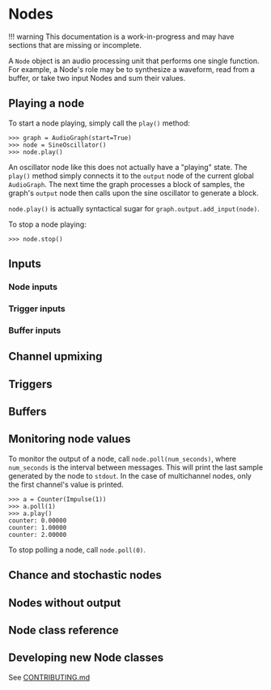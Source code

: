 # Nodes

!!! warning
    This documentation is a work-in-progress and may have sections that are missing or incomplete.

A `Node` object is an audio processing unit that performs one single function. For example, a Node's role may be to synthesize a waveform, read from a buffer, or take two input Nodes and sum their values.

## Playing a node

To start a node playing, simply call the `play()` method:

```
>>> graph = AudioGraph(start=True)
>>> node = SineOscillator()
>>> node.play()
```

An oscillator node like this does not actually have a "playing" state. The `play()` method simply connects it to the `output` node of the current global `AudioGraph`. The next time the graph processes a block of samples, the graph's `output` node then calls upon the sine oscillator to generate a block.

`node.play()` is actually syntactical sugar for `graph.output.add_input(node)`.

To stop a node playing:

```
>>> node.stop()
```

## Inputs

### Node inputs
### Trigger inputs
### Buffer inputs

## Channel upmixing
## Triggers
## Buffers

## Monitoring node values

To monitor the output of a node, call `node.poll(num_seconds)`, where `num_seconds` is the interval between messages. This will print the last sample generated by the node to `stdout`. In the case of multichannel nodes, only the first channel's value is printed.

```
>>> a = Counter(Impulse(1))
>>> a.poll(1)
>>> a.play()
counter: 0.00000
counter: 1.00000
counter: 2.00000
```

To stop polling a node, call `node.poll(0)`.

## Chance and stochastic nodes
## Nodes without output
## Node class reference
## Developing new Node classes

See [CONTRIBUTING.md](https://github.com/ideoforms/signalflow/blob/master/CONTRIBUTING.md)
